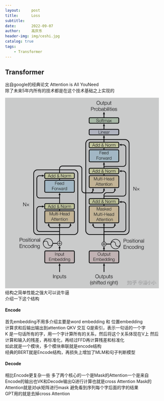 ```yaml
---
layout:     post
title:      Loss
subtitle:   
date:       2022-09-07
author:     高庆东
header-img: img/ceshi.jpg
catalog: true
tags:
    - Transformer
---
```


## Transformer
出自google的经典论文 Attention is All YouNeed  
除了未来5年内所有的技术都是在这个技术基础之上实现的  

![Transformer](/img/20230313/attentiton.png) 
结构之简单性能之强大可以说牛逼  
介绍一下这个结构
#### Encode  
首先embedding不用多介绍主要是word embedding 和 位置embedding  
计算求和后输出输出到attention QKV 交互 Q是索引，表示一句话的一个字  
K 是一句话所有的字，用一个字计算所有的关系，然后将这个关系体现在V上
然后计算和输入的残差，再标准化，再经过FFD再计算残差和标准化  
如此就是一个模块，多个模块串联就是encode结构   
经典的BERT就是Encode结构，再损失上增加了MLM和句子判断模型
#### Decode
相比Encode更复杂一些 多了两个核心的一个是Mask的Attention一个是来自  
Encode的输出也VK和Decode输出Q进行计算也就是cross Attention
Mask的Attention就是对qk矩阵进行mask 避免看到序列每个字后面的字的结果  
GPT用的就是去掉cross Attention